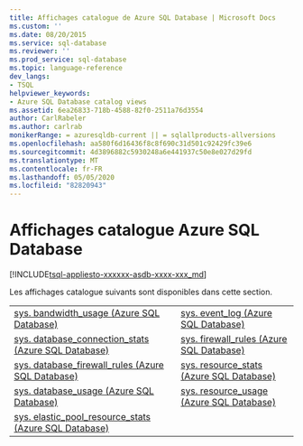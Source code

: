 ```yaml
---
title: Affichages catalogue de Azure SQL Database | Microsoft Docs
ms.custom: ''
ms.date: 08/20/2015
ms.service: sql-database
ms.reviewer: ''
ms.prod_service: sql-database
ms.topic: language-reference
dev_langs:
- TSQL
helpviewer_keywords:
- Azure SQL Database catalog views
ms.assetid: 6ea26833-718b-4588-82f0-2511a76d3554
author: CarlRabeler
ms.author: carlrab
monikerRange: = azuresqldb-current || = sqlallproducts-allversions
ms.openlocfilehash: aa580f6d16436f8c8f690c31d501c92429fc39e6
ms.sourcegitcommit: 4d3896882c5930248a6e441937c50e8e027d29fd
ms.translationtype: MT
ms.contentlocale: fr-FR
ms.lasthandoff: 05/05/2020
ms.locfileid: "82820943"
---
```

# <a name="azure-sql-database-catalog-views"></a>Affichages catalogue Azure SQL Database
[!INCLUDE[tsql-appliesto-xxxxxx-asdb-xxxx-xxx_md](../../includes/tsql-appliesto-xxxxxx-asdb-xxxx-xxx-md.md)]

  Les affichages catalogue suivants sont disponibles dans cette section.  
  
|||  
|-|-|  
|[sys. bandwidth_usage &#40;Azure SQL Database&#41;](../../relational-databases/system-catalog-views/sys-bandwidth-usage-azure-sql-database.md)|[sys. event_log &#40;Azure SQL Database&#41;](../../relational-databases/system-catalog-views/sys-event-log-azure-sql-database.md)|  
|[sys. database_connection_stats &#40;Azure SQL Database&#41;](../../relational-databases/system-catalog-views/sys-database-connection-stats-azure-sql-database.md)|[sys. firewall_rules &#40;Azure SQL Database&#41;](../../relational-databases/system-catalog-views/sys-firewall-rules-azure-sql-database.md)|  
|[sys. database_firewall_rules &#40;Azure SQL Database&#41;](../../relational-databases/system-catalog-views/sys-database-firewall-rules-azure-sql-database.md)|[sys. resource_stats &#40;Azure SQL Database&#41;](../../relational-databases/system-catalog-views/sys-resource-stats-azure-sql-database.md)|  
|[sys. database_usage &#40;Azure SQL Database&#41;](../../relational-databases/system-catalog-views/sys-database-usage-azure-sql-database.md)|[sys. resource_usage &#40;Azure SQL Database&#41;](../../relational-databases/system-catalog-views/sys-resource-usage-azure-sql-database.md)|  
|[sys. elastic_pool_resource_stats &#40;Azure SQL Database&#41;](../../relational-databases/system-catalog-views/sys-elastic-pool-resource-stats-azure-sql-database.md)| |  
  
  

